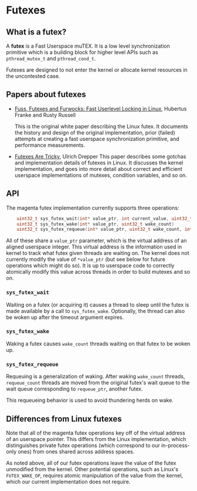 # Futexes

## What is a futex?

A **futex** is a Fast Userspace muTEX. It is a low level
synchronization primitive which is a building block for higher level
APIs such as `pthread_mutex_t` and `pthread_cond_t`.

Futexes are designed to not enter the kernel or allocate kernel
resources in the uncontested case.

## Papers about futexes

- [Fuss, Futexes and Furwocks: Fast Userlevel Locking in Linux](https://www.kernel.org/doc/ols/2002/ols2002-pages-479-495.pdf), Hubertus Franke and Rusty Russell

    This is the original white paper describing the Linux futex. It
    documents the history and design of the original implementation,
    prior (failed) attempts at creating a fast userspace
    synchronization primitive, and performance measurements.

- [Futexes Are Tricky](https://www.akkadia.org/drepper/futex.pdf), Ulrich Drepper
    This paper describes some gotchas and implementation details of
    futexes in Linux. It discusses the kernel implementation, and goes
    into more detail about correct and efficient userspace
    implementations of mutexes, condition variables, and so on.

## API

The magenta futex implementation currently supports three operations:

```C
    uint32_t sys_futex_wait(int* value_ptr, int current_value, uint32_t timeout)
    uint32_t sys_futex_wake(int* value_ptr, uint32_t wake_count)
    uint32_t sys_futex_requeue(int* value_ptr, uint32_t wake_count, int current_value, int* requeue_ptr, uint32_t requeue_count);
```

All of these share a `value_ptr` parameter, which is the virtual
address of an aligned userspace integer. This virtual address is the
information used in kernel to track what futex given threads are
waiting on. The kernel does not currently modify the value of
`*value_ptr` (but see below for future operations which might do
so). It is up to userspace code to correctly atomically modify this
value across threads in order to build mutexes and so on.

### `sys_futex_wait`

Waiting on a futex (or acquiring it) causes a thread to sleep until
the futex is made available by a call to `sys_futex_wake`. Optionally,
the thread can also be woken up after the timeout argument expires.

### `sys_futex_wake`

Waking a futex causes `wake_count` threads waiting on that futex to be
woken up.

### `sys_futex_requeue`

Requeuing is a generalization of waking. After waking `wake_count`
threads, `requeue_count` threads are moved from the original futex's
wait queue to the wait queue corresponding to `requeue_ptr`, another
futex.

This requeueing behavior is used to avoid thundering herds on wake.

## Differences from Linux futexes

Note that all of the magenta futex operations key off of the virtual
address of an userspace pointer. This differs from the Linux
implementation, which distinguishes private futex operations (which
correspond to our in-process-only ones) from ones shared across
address spaces.

As noted above, all of our futex operations leave the value of the
futex unmodified from the kernel. Other potential operations, such as
Linux's `FUTEX_WAKE_OP`, requires atomic manipulation of the value
from the kernel, which our current implementation does not require.
